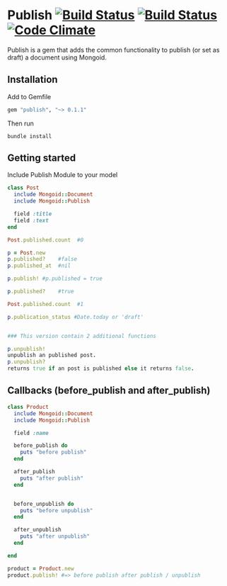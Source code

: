 # Publish [![Build Status](https://secure.travis-ci.org/lucasrenan/publish.png?branch=master)](http://travis-ci.org/lucasrenan/publish) [![Build Status](https://gemnasium.com/lucasrenan/publish.png)](http://gemnasium.com/lucasrenan/publish) [![Code Climate](https://codeclimate.com/badge.png)](https://codeclimate.com/github/lucasrenan/publish)


Publish is a gem that adds the common functionality to publish (or set as draft) a document using Mongoid.

## Installation

Add to Gemfile

``` ruby
gem "publish", "~> 0.1.1"
```

Then run

``` terminal
bundle install
```

## Getting started


Include Publish Module to your model

``` ruby
class Post
  include Mongoid::Document
  include Mongoid::Publish

  field :title
  field :text
end

Post.published.count  #0

p = Post.new
p.published?    #false
p.published_at  #nil

p.publish! #p.published = true

p.published?    #true

Post.published.count  #1

p.publication_status #Date.today or 'draft'


### This version contain 2 additional functions

p.unpublish!
unpublish an published post.
p.unpublish?
returns true if an post is published else it returns false.
```

## Callbacks (before_publish and after_publish)

``` ruby
class Product
  include Mongoid::Document
  include Mongoid::Publish

  field :name

  before_publish do
    puts "before publish"
  end

  after_publish
    puts "after publish"
  end


  before_unpublish do
    puts "before unpublish"
  end

  after_unpublish
    puts "after unpublish"
  end

end

product = Product.new
product.publish! #=> before publish after publish / unpublish
```
